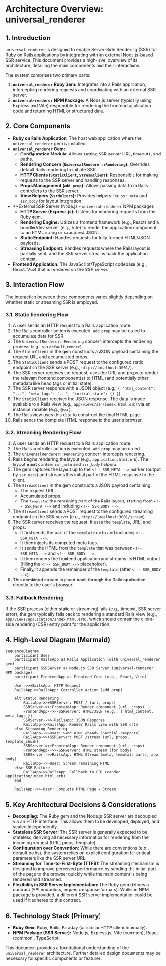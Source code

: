 # Architecture Overview: universal_renderer

## 1. Introduction

`universal_renderer` is designed to enable Server-Side Rendering (SSR) for Ruby on Rails applications by integrating with an external Node.js-based SSR service. This document provides a high-level overview of its architecture, detailing the main components and their interactions.

The system comprises two primary parts:

1.  **`universal_renderer` Ruby Gem:** Integrates into a Rails application, intercepting rendering requests and coordinating with an external SSR server.
2.  **`universal-renderer` NPM Package:** A Node.js server (typically using Express and Vite) responsible for rendering the frontend application code and returning HTML or structured data.

## 2. Core Components

- **Ruby on Rails Application:** The host web application where the `universal_renderer` gem is installed.
- **`universal_renderer` Gem:**
  - **Configuration Module:** Allows setting SSR server URL, timeouts, and paths.
  - **Rendering Concern (`UniversalRenderer::Rendering`):** Overrides default Rails rendering to initiate SSR.
  - **HTTP Clients (`StaticClient`, `StreamClient`):** Responsible for making requests to the SSR server and handling responses.
  - **Props Management (`add_prop`):** Allows passing data from Rails controllers to the SSR server.
  - **View Helpers (`SsrHelpers`):** Provides helpers like `ssr_meta` and `ssr_body` for layout integration.
- \*\*External SSR Server (Node.js - `universal-renderer` NPM package):
  - **HTTP Server (Express.js):** Listens for rendering requests from the Ruby gem.
  - **Rendering Engine:** Utilizes a frontend framework (e.g., React) and a bundler/dev server (e.g., Vite) to render the application component to an HTML string or structured JSON.
  - **Static Endpoint:** Handles requests for fully formed HTML/JSON payloads.
  - **Streaming Endpoint:** Handles requests where the Rails layout is partially sent, and the SSR server streams back the application content.
- **Frontend Application:** The JavaScript/TypeScript codebase (e.g., React, Vue) that is rendered on the SSR server.

## 3. Interaction Flow

The interaction between these components varies slightly depending on whether static or streaming SSR is employed.

### 3.1. Static Rendering Flow

1.  A user sends an HTTP request to a Rails application route.
2.  The Rails controller action is executed. `add_prop` may be called to accumulate data for SSR.
3.  The `UniversalRenderer::Rendering` concern intercepts the rendering process (e.g., via `default_render`).
4.  The `StaticClient` in the gem constructs a JSON payload containing the request URL and accumulated props.
5.  The `StaticClient` sends a POST request to the configured static endpoint on the SSR server (e.g., `http://localhost:3001/`).
6.  The SSR server receives the request, uses the URL and props to render the relevant frontend component(s) to HTML (and potentially other metadata like head tags or initial state).
7.  The SSR server responds with a JSON object (e.g., `{ "html_content": "...", "meta_tags": "...", "initial_state": {} }`).
8.  The `StaticClient` receives the JSON response. The data is made available to a Rails view (e.g., `app/views/ssr/index.html.erb`) via an instance variable (e.g., `@ssr`).
9.  The Rails view uses this data to construct the final HTML page.
10. Rails sends the complete HTML response to the user's browser.

### 3.2. Streaming Rendering Flow

1.  A user sends an HTTP request to a Rails application route.
2.  The Rails controller action is executed. `add_prop` may be called.
3.  The `UniversalRenderer::Rendering` concern intercepts rendering.
4.  Rails begins rendering the layout (e.g., `application.html.erb`). The layout **must** contain `ssr_meta` and `ssr_body` helpers.
5.  The gem captures the layout up to the `<!-- SSR_META -->` marker (output by `ssr_meta`) and streams this initial part of the HTML response to the client.
6.  The `StreamClient` in the gem constructs a JSON payload containing:
    - The request URL.
    - Accumulated props.
    - The `template`: the remaining part of the Rails layout, starting from `<!-- SSR_META -->` and including `<!-- SSR_BODY -->`.
7.  The `StreamClient` sends a POST request to the configured streaming endpoint on the SSR server (e.g., `http://localhost:3001/stream`).
8.  The SSR server receives the request. It uses the `template`, URL, and props:
    - It first sends the part of the `template` up to and including `<!-- SSR_META -->`.
    - It then injects its computed meta tags.
    - It sends the HTML from the `template` that was between `<!-- SSR_META -->` and `<!-- SSR_BODY -->`.
    - It then renders the frontend application and streams its HTML output (filling the `<!-- SSR_BODY -->` placeholder).
    - Finally, it appends the remainder of the `template` (after `<!-- SSR_BODY -->`).
9.  This combined stream is piped back through the Rails application directly to the user's browser.

### 3.3. Fallback Rendering

If the SSR process (either static or streaming) fails (e.g., timeout, SSR server error), the gem typically falls back to rendering a standard Rails view (e.g., `app/views/application/index.html.erb`), which should contain the client-side rendering (CSR) entry point for the application.

## 4. High-Level Diagram (Mermaid)

```mermaid
sequenceDiagram
    participant User
    participant RailsApp as Rails Application (with universal_renderer gem)
    participant SSRServer as Node.js SSR Server (universal-renderer NPM package)
    participant FrontendApp as Frontend Code (e.g., React, Vite)

    User->>+RailsApp: HTTP Request
    RailsApp->>RailsApp: Controller action (add_prop)

    alt Static Rendering
        RailsApp->>+SSRServer: POST / (url, props)
        SSRServer->>+FrontendApp: Render component (url, props)
        FrontendApp-->>-SSRServer: HTML/JSON (e.g., { html_content, meta_tags })
        SSRServer-->>-RailsApp: JSON Response
        RailsApp->>RailsApp: Render Rails view with SSR data
    else Streaming Rendering
        RailsApp-->>User: Send HTML <head> (partial response)
        RailsApp->>+SSRServer: POST /stream (url, props, template_chunk)
        SSRServer->>+FrontendApp: Render component (url, props)
        FrontendApp-->>-SSRServer: HTML stream (for body)
        SSRServer-->>RailsApp: HTML Stream (meta, template parts, app body)
        RailsApp-->>User: Stream remaining HTML
    else SSR Failure
        RailsApp->>RailsApp: Fallback to CSR (render application/index.html.erb)
    end

    RailsApp-->>-User: Complete HTML Page / Stream

```

## 5. Key Architectural Decisions & Considerations

- **Decoupling:** The Ruby gem and the Node.js SSR server are decoupled via an HTTP interface. This allows them to be developed, deployed, and scaled independently.
- **Stateless SSR Server:** The SSR server is generally expected to be stateless, deriving all necessary information for rendering from the incoming request (URL, props, template).
- **Configuration over Convention:** While there are conventions (e.g., default paths), the system relies on explicit configuration for critical parameters like the SSR server URL.
- **Streaming for Time-to-First-Byte (TTFB):** The streaming mechanism is designed to improve perceived performance by sending the initial part of the page to the browser quickly while the main content is being rendered and streamed.
- **Flexibility in SSR Server Implementation:** The Ruby gem defines a contract (API endpoints, request/response formats). While an NPM package is provided, a different SSR server implementation could be used if it adheres to this contract.

## 6. Technology Stack (Primary)

- **Ruby Gem:** Ruby, Rails, Faraday (or similar HTTP client internally).
- **NPM Package (SSR Server):** Node.js, Express.js, Vite (common), React (common), TypeScript.

This document provides a foundational understanding of the `universal_renderer` architecture. Further detailed design documents may be necessary for specific components or features.
